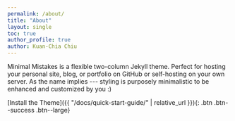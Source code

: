 ```yaml
---
permalink: /about/
title: "About"
layout: single
toc: true
author_profile: true
author: Kuan-Chia Chiu
---
```



Minimal Mistakes is a flexible two-column Jekyll theme. Perfect for hosting your personal site, blog, or portfolio on GitHub or self-hosting on your own server. As the name implies --- styling is purposely minimalistic to be enhanced and customized by you :)


[Install the Theme]({{ "/docs/quick-start-guide/" | relative_url }}){: .btn .btn--success .btn--large}

